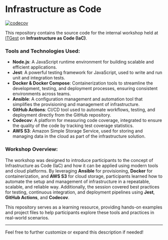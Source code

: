 # Infrastructure as Code

[![codecov](https://codecov.io/gh/tandavala-py/infrastructure-as-code/graph/badge.svg?token=S4oO7mljiS)](https://codecov.io/gh/tandavala-py/infrastructure-as-code)

This repository contains the source code for the internal workshop held at [ITGest](https://itgest.ao/) on **Infrastructure as Code (IaC)**.

### Tools and Technologies Used:

- **Node.js**: A JavaScript runtime environment for building scalable and efficient applications.
- **Jest**: A powerful testing framework for JavaScript, used to write and run unit and integration tests.
- **Docker & Docker Compose**: Containerization tools to streamline the development, testing, and deployment processes, ensuring consistent environments across teams.
- **Ansible**: A configuration management and automation tool that simplifies the provisioning and management of infrastructure.
- **GitHub Actions**: CI/CD tool used to automate workflows, testing, and deployment directly from the GitHub repository.
- **Codecov**: A platform for measuring code coverage, integrated to ensure the quality of the code by tracking test coverage statistics.
- **AWS S3**: Amazon Simple Storage Service, used for storing and managing data in the cloud as part of the infrastructure solution.

### Workshop Overview:

The workshop was designed to introduce participants to the concept of Infrastructure as Code (IaC) and how it can be applied using modern tools and cloud platforms. By leveraging **Ansible** for provisioning, **Docker** for containerization, and **AWS S3** for cloud storage, participants learned how to automate the setup and management of infrastructure in a repeatable, scalable, and reliable way. Additionally, the session covered best practices for testing, continuous integration, and deployment pipelines using **Jest**, **GitHub Actions**, and **Codecov**.

This repository serves as a learning resource, providing hands-on examples and project files to help participants explore these tools and practices in real-world scenarios.

---

Feel free to further customize or expand this description if needed!
